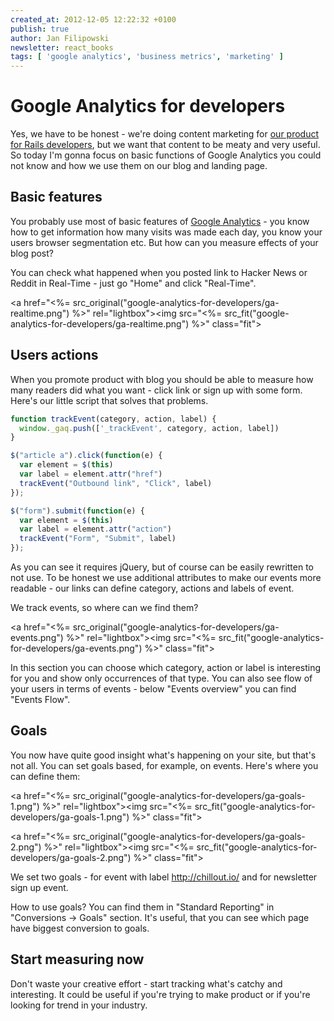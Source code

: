 ```yaml
---
created_at: 2012-12-05 12:22:32 +0100
publish: true
author: Jan Filipowski
newsletter: react_books
tags: [ 'google analytics', 'business metrics', 'marketing' ]
---
```


# Google Analytics for developers

Yes, we have to be honest - we're doing content marketing for [our product for Rails developers](http://chillout.io), but we want that content to be meaty and very useful. So today I'm gonna focus on basic functions of Google Analytics you could not know and how we use them on our blog and landing page.

<!-- more -->

## Basic features

You probably use most of basic features of [Google Analytics](http://www.google.com/analytics) - you know how to get information how many visits was made each day, you know your users browser segmentation etc. But how can you measure effects of your blog post?

You can check what happened when you posted link to Hacker News or Reddit in Real-Time - just go "Home" and click "Real-Time".

<a href="<%= src_original("google-analytics-for-developers/ga-realtime.png") %>" rel="lightbox"><img src="<%= src_fit("google-analytics-for-developers/ga-realtime.png") %>" class="fit"></a>

## Users actions

When you promote product with blog you should be able to measure how many readers did what you want - click link or sign up with some form. Here's our little script that solves that problems.

```javascript
function trackEvent(category, action, label) {
  window._gaq.push(['_trackEvent', category, action, label])
}

$("article a").click(function(e) {
  var element = $(this)
  var label = element.attr("href")
  trackEvent("Outbound link", "Click", label)
});

$("form").submit(function(e) {
  var element = $(this)
  var label = element.attr("action")
  trackEvent("Form", "Submit", label)
});
```

As you can see it requires jQuery, but of course can be easily rewritten to not use. To be honest we use additional attributes to make our events more readable - our links can define category, actions and labels of event.

We track events, so where can we find them?

<a href="<%= src_original("google-analytics-for-developers/ga-events.png") %>" rel="lightbox"><img src="<%= src_fit("google-analytics-for-developers/ga-events.png") %>" class="fit"></a>

In this section you can choose which category, action or label is interesting for you and show only occurrences of that type. You can also see flow of your users in terms of events - below "Events overview" you can find "Events Flow".

## Goals

You now have quite good insight what's happening on your site, but that's not all. You can set goals based, for example, on events. Here's where you can define them:

<a href="<%= src_original("google-analytics-for-developers/ga-goals-1.png") %>" rel="lightbox"><img src="<%= src_fit("google-analytics-for-developers/ga-goals-1.png") %>" class="fit"></a>

<a href="<%= src_original("google-analytics-for-developers/ga-goals-2.png") %>" rel="lightbox"><img src="<%= src_fit("google-analytics-for-developers/ga-goals-2.png") %>" class="fit"></a>

We set two goals - for event with label http://chillout.io/ and for newsletter sign up event.

How to use goals? You can find them in "Standard Reporting" in "Conversions -> Goals" section. It's useful, that you can see which page have biggest conversion to goals.

## Start measuring now

Don't waste your creative effort - start tracking what's catchy and interesting. It could be useful if you're trying to make product or if you're looking for trend in your industry.
